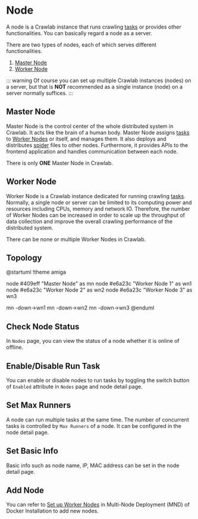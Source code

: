 # Node

A node is a Crawlab instance that runs crawling [tasks](./task) or provides other functionalities. You can basically regard a node as a server.

There are two types of nodes, each of which serves different functionalities.
1. [Master Node](#master-node)
2. [Worker Node](#worker-node)

::: warning
Of course you can set up multiple Crawlab instances (nodes) on a server, but that is **NOT** recommended as a single instance (node) on a server normally suffices.
:::

## Master Node

Master Node is the control center of the whole distributed system in Crawlab. It acts like the brain of a human body. Master Node assigns [tasks](./task) to [Worker Nodes](#worker-node) or itself, and manages them. It also deploys and distributes [spider](./spider) files to other nodes. Furthermore, it provides APIs to the frontend application and handles communication between each node.

There is only **ONE** Master Node in Crawlab. 

## Worker Node

Worker Node is a Crawlab instance dedicated for running crawling [tasks](./task). Normally, a single node or server can be limited to its computing power and resources including CPUs, memory and network IO. Therefore, the number of Worker Nodes can be increased in order to scale up the throughput of data collection and improve the overall crawling performance of the distributed system.

There can be none or multiple Worker Nodes in Crawlab.

## Topology

@startuml
!theme amiga

node #409eff "Master Node" as mn
node #e6a23c "Worker Node 1" as wn1
node #e6a23c "Worker Node 2" as wn2
node #e6a23c "Worker Node 3" as wn3

mn -down->wn1
mn -down->wn2
mn -down->wn3
@enduml

## Check Node Status

In `Nodes` page, you can view the status of a node whether it is online of offline. 

## Enable/Disable Run Task

You can enable or disable nodes to run tasks by toggling the switch button of `Enabled` attribute in `Nodes` page and node detail page.

## Set Max Runners

A node can run multiple tasks at the same time. The number of concurrent tasks is controlled by `Max Runners` of a node. It can be configured in the node detail page.

## Set Basic Info

Basic info such as node name, IP, MAC address can be set in the node detail page.

## Add Node

You can refer to [Set up Worker Nodes](/guide/installation/docker.html#set-up-worker-nodes) in Multi-Node Deployment (MND) of Docker Installation to add new nodes.
